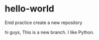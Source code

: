 # hello-world
Enid practice create a new repository

hi guys,
This is a new branch. I like Python.

